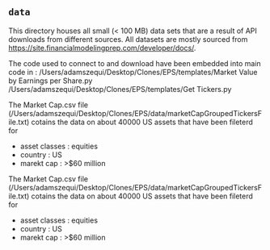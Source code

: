 ## `data`
This directory houses all small (< 100 MB) data sets that are a result of API downloads from different sources. All datasets are mostly sourced from https://site.financialmodelingprep.com/developer/docs/. 

The  code used to connect to and download  have been embedded into main code in :
/Users/adamszequi/Desktop/Clones/EPS/templates/Market Value by Earnings per Share.py
/Users/adamszequi/Desktop/Clones/EPS/templates/Get Tickers.py

The Market Cap.csv file (/Users/adamszequi/Desktop/Clones/EPS/data/marketCapGroupedTickersFile.txt) cotains the data on about 40000 US assets that have been fileterd for 
* asset classes : equities 
* country : US 
* marekt cap : >$60 million

The Market Cap.csv file (/Users/adamszequi/Desktop/Clones/EPS/data/marketCapGroupedTickersFile.txt) cotains the data on about 40000 US assets that have been fileterd for 
* asset classes : equities 
* country : US 
* marekt cap : >$60 million

